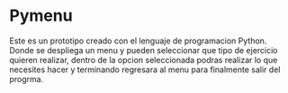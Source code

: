 # Pymenu

Este es un prototipo creado con el lenguaje de programacion Python.
Donde se despliega un menu y pueden seleccionar que tipo de ejercicio quieren realizar,
dentro de la opcion seleccionada podras realizar lo que necesites hacer y terminando regresara al menu para finalmente salir del progrma.
